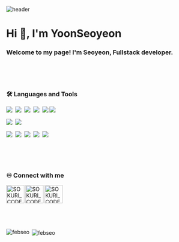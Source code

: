 ![header](https://capsule-render.vercel.app/api?type=waving&color=0:ca848a,100:ffbe98&height=250&section=header&text=H%20e%20l%20l%20o%20%20%20W%20o%20r%20l%20d!&fontSize=60&animation=fadeIn&fontColor=fff)


<h1 align="left">Hi 👋, I'm YoonSeoyeon</h1>
<h3 align="left">Welcome to my page! I'm Seoyeon, Fullstack developer.</h3>  
  
<br><br><br>

### 🛠 Languages and Tools
<p>
  <img src="https://img.shields.io/badge/HTML5-E34F26?style=flat-square&logo=html5&logoColor=fff"/>&nbsp;
  <img src="https://img.shields.io/badge/CSS3-1572B6?style=flat-square&logo=css3&logoColor=fff"/>&nbsp;
  <img src="https://img.shields.io/badge/JavaScript-F7DF1E?style=flat-square&logo=JavaScript&logoColor=fff"/>&nbsp;
  <img src="https://img.shields.io/badge/jQuery-0769AD?style=flat-square&logo=jQuery&logoColor=fff"/>&nbsp;
  <img src="https://img.shields.io/badge/React-61DAFB?style=flat-square&logo=React&logoColor=fff"/>
  <img src="https://img.shields.io/badge/Spring-6DB33F?style=flat-square&logo=spring&logoColor=fff"/>
</p>
<p>
  <img src="https://img.shields.io/badge/Oracle-F80000?style=flat-square&logo=Oracle&logoColor=4479A1"/>&nbsp;
  <img src="https://img.shields.io/badge/JAVA-8F0000?style=flat-square&logo&logoColor=4479A1"/>
</p>
<p>
  <img src="https://img.shields.io/badge/Notion-ffffff?style=flat-square&logo=Notion&logoColor=black"/>&nbsp;
  <img src="https://img.shields.io/badge/GitHub-gray?style=flat-square&logo=GitHub&logoColor=black"/>&nbsp;
  <img src="https://img.shields.io/badge/Git-blue?style=flat-square&logo=Git&logoColor=F05032"/>&nbsp;
  <img src="https://img.shields.io/badge/Visual Studio Code-007ACC?style=flat-square&logo=visualstudiocode&logoColor=#007ACC"/>&nbsp;
  <img src="https://img.shields.io/badge/Eclipse IDE-2C2255?style=flat-square&logo=eclipseide&logoColor=#fff"/>&nbsp;
</p>
    
<br><br><br>

### ♾️ Connect with me

[<img align="left" alt="SOKURI_CODE | velog" width="48px" src="https://img.icons8.com/color/48/000000/blog.png" />][website]
[<img align="left" alt="SOKURI_CODE | YouTube" width="48px" src="https://img.icons8.com/color/48/000000/youtube-play.png" />][youtube]
[<img align="left" alt="SOKURI_CODE | Instagram" width="48px" src="https://img.icons8.com/color/48/000000/instagram-new--v2.png" />][instagram]

[website]: http://febseo.dothome.co.kr
[youtube]: https://www.youtube.com/watch?v=64J_L24nSQQ
[instagram]: https://www.youtube.com/watch?v=64J_L24nSQQ  

<br><br><br><br><br><br>
<p><img align="left" src="https://github-readme-stats.vercel.app/api/top-langs?username=febseo&show_icons=true&locale=en&layout=compact" alt="febseo" /></p>  

<p>&nbsp;<img align="center" src="https://github-readme-stats.vercel.app/api?username=febseo&show_icons=true&locale=en" alt="febseo" /></p>
